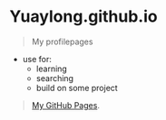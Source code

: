 # Yuaylong.github.io
> My profilepages
- use for:
  - learning
  - searching
  - build on some project
> [My GitHub Pages](https://github.com/Yuaylong).
